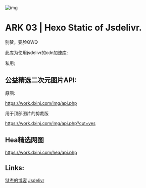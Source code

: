 ![img](https://cdn.jsdelivr.net/gh/obent/cdn@1.5/img/cover/001cut.jpg)

# ARK 03 | Hexo Static of Jsdelivr.
别赞，要脸QWQ

此库为使用jsdelivr的cdn加速库;

私用;

## 公益精选二次元图片API:

原图:

https://work.dxinj.com/img/api.php

用于顶部图片的剪裁版

https://work.dxinj.com/img/api.php?cut=yes

## Hea精选网图

https://work.dxinj.com/hea/api.php

## Links:

[狱杰的博客](https://yujienb.cn/)
[Jsdelivr](https://www.jsdelivr.com/)